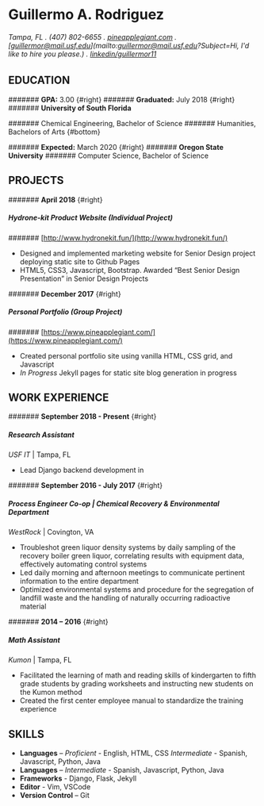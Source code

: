 Guillermo A. Rodriguez
========================

###### Tampa, FL . (407) 802-6655 . [pineapplegiant.com](http://www.pineapplegiant.com) . [guillermor@mail.usf.edu](mailto:guillermor@mail.usf.edu?Subject=Hi, I'd like to hire you please.) . [linkedin/guillermor11](http://www.linkedin.com/in/guillermor11)

EDUCATION
---------
####### **GPA:** 3.00 {#right}
####### **Graduated:** July 2018 {#right}
####### **University of South Florida**

####### Chemical Engineering, Bachelor of Science
####### Humanities, Bachelors of Arts {#bottom}


####### **Expected:** March 2020 {#right}
####### **Oregon State University**
####### Computer Science, Bachelor of Science

PROJECTS
---------
####### **April 2018** {#right}
##### **Hydrone-kit** Product Website (Individual Project)
####### [http://www.hydronekit.fun/](http://www.hydronekit.fun/)
* Designed and implemented marketing website for Senior Design project deploying static site to Github Pages 
* HTML5, CSS3, Javascript, Bootstrap. Awarded “Best Senior Design Presentation” in Senior Design Projects

####### **December 2017** {#right}
##### Personal Portfolio (Group Project)
####### [https://www.pineapplegiant.com/](https://www.pineapplegiant.com/)
* Created personal portfolio site using vanilla HTML, CSS grid, and Javascript
* *In Progress* Jekyll pages for static site blog generation in progress


WORK EXPERIENCE
---------

####### **September 2018 - Present** {#right}
##### Research Assistant
*USF IT* | Tampa, FL

* Lead Django backend development in

####### **September 2016 - July 2017** {#right}
##### Process Engineer Co-op | *Chemical Recovery & Environmental Department*
*WestRock* | Covington, VA

* Troubleshot green liquor density systems by daily sampling of the recovery boiler green liquor, correlating results with equipment data, effectively automating control systems
* Led daily morning and afternoon meetings to communicate pertinent information to the entire department
* Optimized environmental systems and procedure for the segregation of landfill waste and the handling of naturally occurring radioactive material 

####### **2014 – 2016** {#right}
##### Math Assistant
 *Kumon* | Tampa, FL

* Facilitated the learning of math and reading skills of kindergarten to fifth grade students by grading worksheets and instructing new students on the Kumon method
* Created the first center employee manual to standardize the training experience

SKILLS
---------

* **Languages** – *Proficient* - English, HTML, CSS *Intermediate* - Spanish, Javascript, Python, Java
* **Languages** – *Intermediate* - Spanish, Javascript, Python, Java
* **Frameworks** - Django, Flask, Jekyll
* **Editor** - Vim, VSCode
* **Version Control** – Git


